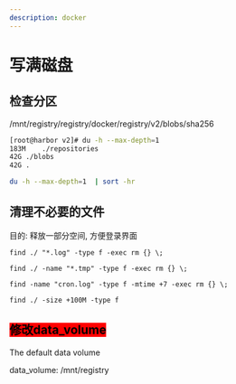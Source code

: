 ```yaml
---
description: docker
---
```


# 写满磁盘

## 检查分区

/mnt/registry/registry/docker/registry/v2/blobs/sha256

```bash
[root@harbor v2]# du -h --max-depth=1
183M	./repositories
42G	./blobs
42G	.
```

```sh
du -h --max-depth=1  | sort -hr
```

## 清理不必要的文件

目的: 释放一部分空间, 方便登录界面

```
find ./ "*.log" -type f -exec rm {} \;
```

```
find ./ -name "*.tmp" -type f -exec rm {} \;
```

```
find -name "cron.log" -type f -mtime +7 -exec rm {} \;
```

```
find ./ -size +100M -type f
```

## <mark style="background-color:red;">修改data\_volume</mark>

The default data volume

data\_volume: /mnt/registry
